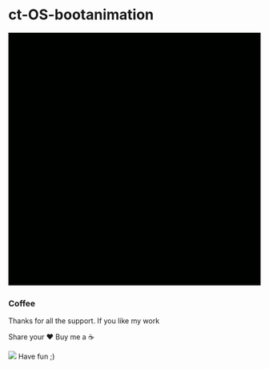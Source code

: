 # ct-OS-bootanimation
![gif ct-OS](https://github.com/ct-OS/ct-OS-bootanimation/blob/master/ct-OS.gif)


### Coffee

Thanks for all the support. If you like my work 

Share your ❤️ Buy me a ☕

[<img src="https://www.paypalobjects.com/webstatic/en_US/i/buttons/PP_logo_h_100x26.png"  style="width:72px;">](https://paypal.me/G4SP3R)
Have fun ;)
